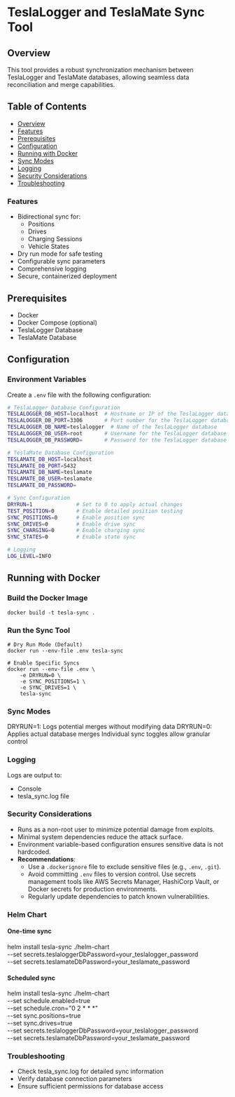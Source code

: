 # TeslaLogger and TeslaMate Sync Tool

## Overview

This tool provides a robust synchronization mechanism between TeslaLogger and TeslaMate databases, allowing seamless data reconciliation and merge capabilities.

## Table of Contents
- [Overview](#overview)
- [Features](#features)
- [Prerequisites](#prerequisites)
- [Configuration](#configuration)
- [Running with Docker](#running-with-docker)
- [Sync Modes](#sync-modes)
- [Logging](#logging)
- [Security Considerations](#security-considerations)
- [Troubleshooting](#troubleshooting)

### Features

- Bidirectional sync for:
  - Positions
  - Drives
  - Charging Sessions
  - Vehicle States
- Dry run mode for safe testing
- Configurable sync parameters
- Comprehensive logging
- Secure, containerized deployment

## Prerequisites

- Docker
- Docker Compose (optional)
- TeslaLogger Database
- TeslaMate Database

## Configuration

### Environment Variables

Create a `.env` file with the following configuration:

```bash
# TeslaLogger Database Configuration
TESLALOGGER_DB_HOST=localhost  # Hostname or IP of the TeslaLogger database
TESLALOGGER_DB_PORT=3306       # Port number for the TeslaLogger database
TESLALOGGER_DB_NAME=teslalogger  # Name of the TeslaLogger database
TESLALOGGER_DB_USER=root       # Username for the TeslaLogger database
TESLALOGGER_DB_PASSWORD=       # Password for the TeslaLogger database

# TeslaMate Database Configuration
TESLAMATE_DB_HOST=localhost
TESLAMATE_DB_PORT=5432
TESLAMATE_DB_NAME=teslamate
TESLAMATE_DB_USER=teslamate
TESLAMATE_DB_PASSWORD=

# Sync Configuration
DRYRUN=1              # Set to 0 to apply actual changes
TEST_POSITION=0       # Enable detailed position testing
SYNC_POSITIONS=0      # Enable position sync
SYNC_DRIVES=0         # Enable drive sync
SYNC_CHARGING=0       # Enable charging sync
SYNC_STATES=0         # Enable state sync

# Logging
LOG_LEVEL=INFO
```

## Running with Docker
### Build the Docker Image
```docker build -t tesla-sync .```

### Run the Sync Tool

```
# Dry Run Mode (Default)
docker run --env-file .env tesla-sync

# Enable Specific Syncs
docker run --env-file .env \
    -e DRYRUN=0 \
    -e SYNC_POSITIONS=1 \
    -e SYNC_DRIVES=1 \
    tesla-sync
```

### Sync Modes
DRYRUN=1: Logs potential merges without modifying data
DRYRUN=0: Applies actual database merges
Individual sync toggles allow granular control

### Logging
Logs are output to:

   * Console
   * tesla_sync.log file

### Security Considerations
   * Runs as a non-root user to minimize potential damage from exploits.
   * Minimal system dependencies reduce the attack surface.
   * Environment variable-based configuration ensures sensitive data is not hardcoded.
   * **Recommendations**:
     - Use a `.dockerignore` file to exclude sensitive files (e.g., `.env`, `.git`).
     - Avoid committing `.env` files to version control. Use secrets management tools like AWS Secrets Manager, HashiCorp Vault, or Docker secrets for production environments.
     - Regularly update dependencies to patch known vulnerabilities.

### Helm Chart

#### One-time sync
helm install tesla-sync ./helm-chart \
  --set secrets.teslaloggerDbPassword=your_teslalogger_password \
  --set secrets.teslamateDbPassword=your_teslamate_password

#### Scheduled sync
helm install tesla-sync ./helm-chart \
  --set schedule.enabled=true \
  --set schedule.cron="0 2 * * *" \
  --set sync.positions=true \
  --set sync.drives=true \
  --set secrets.teslaloggerDbPassword=your_teslalogger_password \
  --set secrets.teslamateDbPassword=your_teslamate_password


### Troubleshooting
   * Check tesla_sync.log for detailed sync information
   * Verify database connection parameters
   * Ensure sufficient permissions for database access